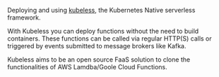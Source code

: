 Deploying and using [kubeless](https://github.com/kubeless/kubeless), the Kubernetes Native serverless framework.

With Kubeless you can deploy functions without the need to build containers. These functions can be called via regular HTTP(S) calls or triggered by events submitted to message brokers like Kafka.

Kubeless aims to be an open source FaaS solution to clone the functionalities of AWS Lamdba/Goole Cloud Functions.
